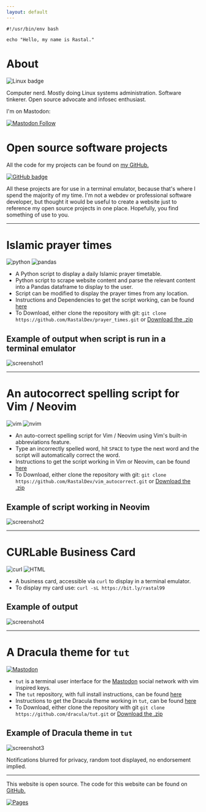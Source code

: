 ```yaml
---
layout: default
---
```


```shell
#!/usr/bin/env bash

echo "Hello, my name is Rastal."
```
# About

![Linux badge](https://img.shields.io/badge/Linux-FCC624?style=for-the-badge&logo=linux&logoColor=black) 

Computer nerd. Mostly doing Linux systems administration. Software tinkerer. Open source advocate and infosec enthusiast.

I'm on Mastodon:

[![Mastodon Follow](https://img.shields.io/mastodon/follow/000773410?domain=https%3A%2F%2Fmastodon.social&style=for-the-badge&logo=Mastodon&logoColor=blue&labelColor=%23282a36)](https://mastodon.social/invite/9fsWtQxj)

# Open source software projects

All the code for my projects can be found on [my GitHub.](https://github.com/rastaldev)

[![GitHub badge](https://img.shields.io/badge/GitHub-100000?style=for-the-badge&logo=github&logoColor=white)](https://github.com/RastalDev)

All these projects are for use in a terminal emulator, because that's where I spend the majority of my time. I'm not a webdev or professional software developer, but thought it would be useful to create a website just to reference my open source projects in one place. Hopefully, you find something of use to you.

---

# Islamic prayer times

![python](https://img.shields.io/badge/Python-FFD43B?style=for-the-badge&logo=python&logoColor=blue) ![pandas](https://img.shields.io/badge/Pandas-2C2D72?style=for-the-badge&logo=pandas&logoColor=white)

- A Python script to display a daily Islamic prayer timetable.
- Python script to scrape website content and parse the relevant content into a Pandas dataframe to display to the user.
- Script can be modified to display the prayer times from any location.
- Instructions and Dependencies to get the script working, can be found [here](https://github.com/RastalDev/prayer_times#necessary-python-libraries-which-must-be-installed-to-run-the-script)
- To Download, either clone the repository with git: 
`git clone https://github.com/RastalDev/prayer_times.git` or [Download the .zip](https://github.com/RastalDev/prayer_times/archive/master.zip) 

## Example of output when script is run in a terminal emulator

![screenshot1](/rastaldev.github.io/assets/images/screenshot1.png)

---

# An autocorrect spelling script for Vim / Neovim

![vim](https://img.shields.io/badge/VIM-%2311AB00.svg?&style=for-the-badge&logo=vim&logoColor=white) ![nvim](https://img.shields.io/badge/NeoVim-%2357A143.svg?&style=for-the-badge&logo=neovim&logoColor=white)

- An auto-correct spelling script for Vim / Neovim using Vim's built-in abbreviations feature.
- Type an incorrectly spelled word, hit `SPACE` to type the next word and the script will automatically correct the word.
- Instructions to get the script working in Vim or Neovim, can be found [here](https://github.com/RastalDev/vim_autocorrect#to-use-the-script)
- To Download, either clone the repository with git: `git clone https://github.com/RastalDev/vim_autocorrect.git` or [Download the .zip](https://github.com/RastalDev/vim_autocorrect/archive/master.zip)

## Example of script working in Neovim

![screenshot2](/rastaldev.github.io/assets/images/screenshot.gif)

---

# CURLable Business Card

![curl](https://img.shields.io/badge/curl-yellow?style=for-the-badge&logo=Curl&logoColor=black&color=yellow) ![HTML](https://img.shields.io/badge/html-red?style=for-the-badge&logo=Html&logoColor=black&color=red)

- A business card, accessible via `curl` to display in a terminal emulator.
- To display my card use: `curl -sL https://bit.ly/rastal99`

## Example of output

![screenshot4](/rastaldev.github.io/assets/images/screenshot4.png)

---

# A Dracula theme for `tut`

[![Mastodon](https://img.shields.io/badge/mastodon-blue?style=for-the-badge&logo=Mastodon&logoColor=white&color=blue)](https://joinmastodon.org)

- `tut` is a terminal user interface for the [Mastodon](https://joinmastodon.org/) social network with vim inspired keys.
- The `tut` repository, with full install instructions, can be found [here](https://github.com/RasmusLindroth/tut)
- Instructions to get the Dracula theme working in `tut`, can be found [here](https://draculatheme.com/tut)
- To Download, either clone the repository with git `git clone https://github.com/dracula/tut.git` or [Download the .zip](https://github.com/dracula/tut/archive/master.zip)

## Example of Dracula theme in `tut`

![screenshot3](/rastaldev.github.io/assets/images/screenshot3.png)

Notifications blurred for privacy, random toot displayed, no endorsement implied.

---

This website is open source. The code for this website can be found on [GitHub.](https://github.com/RastalDev/rastaldev.github.io)

[![Pages](https://img.shields.io/badge/GitHub%20Pages-Black?style=for-the-badge&logo=GitHub&color=%23161821)](https://github.com/RastalDev/rastaldev.github.io)
